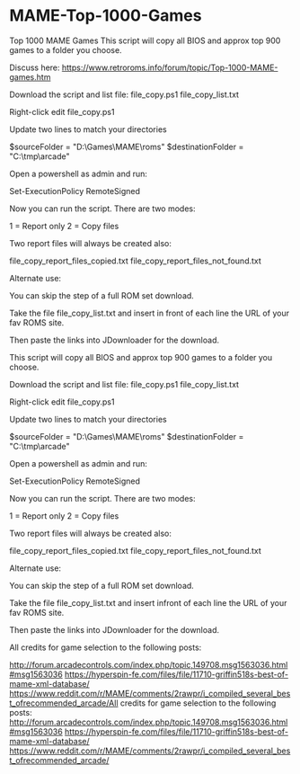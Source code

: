 # MAME-Top-1000-Games
Top 1000 MAME Games
This script will copy all BIOS and approx top 900 games to a folder you choose.

Discuss here:
https://www.retroroms.info/forum/topic/Top-1000-MAME-games.htm

Download the script and list file:
file_copy.ps1
file_copy_list.txt

Right-click edit file_copy.ps1

Update two lines to match your directories

$sourceFolder = "D:\Games\MAME\roms"
$destinationFolder = "C:\tmp\arcade"

Open a powershell as admin and run:

Set-ExecutionPolicy RemoteSigned

Now you can run the script.  There are two modes:

1 = Report only
2 = Copy files

Two report files will always be created also:

file_copy_report_files_copied.txt
file_copy_report_files_not_found.txt

Alternate use:

You can skip the step of a full ROM set download.

Take the file file_copy_list.txt and insert in front of each line the URL of your fav ROMS site.

Then paste the links into JDownloader for the download.



This script will copy all BIOS and approx top 900 games to a folder you choose.

Download the script and list file:
file_copy.ps1
file_copy_list.txt

Right-click edit file_copy.ps1

Update two lines to match your directories

$sourceFolder = "D:\Games\MAME\roms"
$destinationFolder = "C:\tmp\arcade"

Open a powershell as admin and run:

Set-ExecutionPolicy RemoteSigned

Now you can run the script.  There are two modes:

1 = Report only
2 = Copy files

Two report files will always be created also:

file_copy_report_files_copied.txt
file_copy_report_files_not_found.txt

Alternate use:

You can skip the step of a full ROM set download.

Take the file file_copy_list.txt and insert infront of each line the URL of your fav ROMS site.

Then paste the links into JDownloader for the download.

All credits for game selection to the following posts:

http://forum.arcadecontrols.com/index.php/topic,149708.msg1563036.html#msg1563036
https://hyperspin-fe.com/files/file/11710-griffin518s-best-of-mame-xml-database/
https://www.reddit.com/r/MAME/comments/2rawpr/i_compiled_several_best_ofrecommended_arcade/All credits for game selection to the following posts:
http://forum.arcadecontrols.com/index.php/topic,149708.msg1563036.html#msg1563036
https://hyperspin-fe.com/files/file/11710-griffin518s-best-of-mame-xml-database/
https://www.reddit.com/r/MAME/comments/2rawpr/i_compiled_several_best_ofrecommended_arcade/


